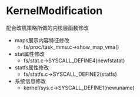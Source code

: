 # KernelModification

配合改机策略所做的内核层函数修改
- maps展示内容特征修改
    - fs/proc/task_mmu.c->show_map_vma()
- stat属性修改
    - fs/stat.c->SYSCALL_DEFINE4(newfstatat)
- statfs属性修改
    - fs/statfs.c->SYSCALL_DEFINE2(statfs)
- 系统信息修改
    - kernel/sys.c->SYSCALL_DEFINE1(newuname)